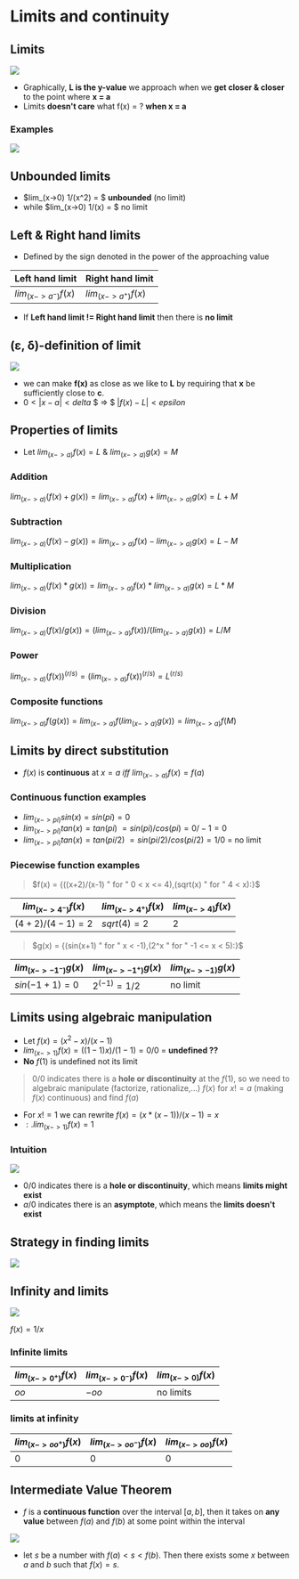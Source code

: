 # Limits and continuity

## Limits

![](https://calcworkshop.com/wp-content/uploads/understanding-limit-notation.png)

- Graphically, **L is the y-value** we approach when we **get closer & closer** to the point where **x = a**
- Limits **doesn't care** what f(x) = ? **when x = a**

### Examples

![](https://i.ytimg.com/vi/PZaI4P7QsaI/maxresdefault.jpg)

## Unbounded limits

- $lim_(x->0) 1/(x^2) = $ **unbounded** (no limit)
- while $lim_(x->0) 1/(x) = $ no limit

## Left & Right hand limits

- Defined by the sign denoted in the power of the approaching value

| Left hand limit     | Right hand limit    |
| ------------------- | ------------------- |
| $lim_(x->a^-) f(x)$ | $lim_(x->a^+) f(x)$ |

- If **Left hand limit $!=$ Right hand limit** then there is **no limit**

## (ε, δ)-definition of limit

![](https://upload.wikimedia.org/wikipedia/commons/d/d1/L%C3%ADmite_01.svg)

- we can make **f(x)** as close as we like to **L** by requiring that **x** be sufficiently close to **c**.
- $0 < |x-a| < delta$ $ => $ $|f(x)-L| < epsilon$

## Properties of limits

- Let $lim_(x->a) f(x) = L$ & $lim_(x->a) g(x) = M$

### Addition

$lim_(x->a) (f(x) + g(x)) = lim_(x->a) f(x) + lim_(x->a) g(x) = L + M$

### Subtraction

$lim_(x->a) (f(x) - g(x)) = lim_(x->a) f(x) - lim_(x->a) g(x) = L - M$

### Multiplication

$lim_(x->a) (f(x) * g(x)) = lim_(x->a) f(x) * lim_(x->a) g(x) = L * M$

### Division

$lim_(x->a) (f(x) / g(x)) = (lim_(x->a) f(x)) / (lim_(x->a) g(x)) = L / M$

### Power

$lim_(x->a) (f(x))^(r/s) = (lim_(x->a) f(x))^(r/s) = L^(r/s)$

### Composite functions

$lim_(x->a) f(g(x)) = lim_(x->a) f(lim_(x->a) g(x)) = lim_(x->a) f(M)$

## Limits by direct substitution

- $f(x)$ is **continuous** at $x = a$ $iff$ $lim_(x->a) f(x) = f(a)$

### Continuous function examples

- $lim_(x->pi) sin(x) = sin(pi) = 0$
- $lim_(x->pi) tan(x) = tan(pi)$ $= sin(pi)/cos(pi) = 0 / -1 = 0$
- $lim_(x->pi) tan(x) = tan(pi/2)$ $= sin(pi/2)/cos(pi/2) = 1 / 0$ = no limit

### Piecewise function examples

> $f(x) = {((x+2)/(x-1) " for " 0 < x <= 4),(sqrt(x) " for " 4 < x):}$

| $lim_(x->4^-) f(x)$ | $lim_(x->4^+) f(x)$ | $lim_(x->4) f(x)$ |
| ------------------- | ------------------- | ----------------- |
| $(4+2)/(4-1) = 2$   | $sqrt(4) = 2$       | $2$               |

> $g(x) = {(sin(x+1) " for " x < -1),(2^x " for " -1 <= x < 5):}$

| $lim_(x->-1^-) g(x)$ | $lim_(x->-1^+) g(x)$ | $lim_(x->-1) g(x)$ |
| -------------------- | -------------------- | ------------------ |
| $sin(-1+1) = 0$      | $2^(-1) = 1/2$       | no limit           |

## Limits using algebraic manipulation

- Let $f(x) = (x^2-x)/(x-1)$
- $lim_(x->1) f(x) = ((1-1)x)/(1-1) = 0/0$ = **undefined ??**
- **No** $f(1)$ is undefined not its limit

> $0/0$ indicates there is a **hole or discontinuity** at the $f(1)$, so we need to algebraic manipulate (factorize, rationalize,...) $f(x)$ for $x!=a$ (making $f(x)$ continuous) and find $f(a)$

- For $x != 1$ we can rewrite $f(x) = (x*(x-1))/(x-1)  = x$
- $:. lim_(x->1) f(x) = 1$


### **Intuition**

![](https://xaktly.com/Images/Mathematics/Continuity/WideDiscontinuityGraph.png)

- $0/0$ indicates there is a **hole or discontinuity**, which means **limits might exist**
- $a/0$ indicates there is an **asymptote**, which means the **limits doesn't exist**

## Strategy in finding limits

![](https://cdn.kastatic.org/ka-perseus-images/a193121287b64721de28fcbfaec9f5919a367dd2.png)

## Infinity and limits

![](http://mathandmultimedia.com/wp-content/uploads/2013/01/asymptote.png)

$f(x) = 1/x$

### Infinite limits

| $lim_(x->0^+) f(x)$ | $lim_(x->0^-) f(x)$ | $lim_(x->0) f(x)$ |
| ------------------- | ------------------- | ----------------- |
| $oo$                | $-oo$               | no limits         |

### limits at infinity

| $lim_(x->oo^+) f(x)$ | $lim_(x->oo^-) f(x)$ | $lim_(x->oo) f(x)$ |
| -------------------- | -------------------- | ------------------ |
| $0$                  | $0$                  | $0$                |

## Intermediate Value Theorem

- $f$ is a **continuous function** over the interval $[a, b]$, then it takes on **any value** between $f(a)$ and $f(b)$ at some point within the interval

![](https://upload.wikimedia.org/wikipedia/commons/8/83/Illustration_for_the_intermediate_value_theorem.svg)

- let $s$ be a number with $f(a) < s < f(b)$. Then there exists some $x$ between $a$ and $b$ such that $f(x) = s$.
